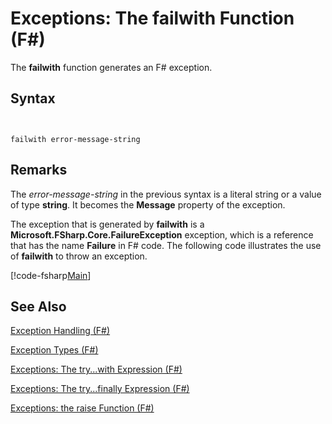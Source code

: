 # Exceptions: The failwith Function (F#)

The **failwith** function generates an F# exception.


## Syntax


```


failwith error-message-string

```



## Remarks
The *error-message-string* in the previous syntax is a literal string or a value of type **string**. It becomes the **Message** property of the exception.

The exception that is generated by **failwith** is a **Microsoft.FSharp.Core.FailureException** exception, which is a reference that has the name **Failure** in F# code. The following code illustrates the use of **failwith** to throw an exception.

[!code-fsharp[Main](snippets/fslangref2/snippet6001.fs)]
    
## See Also
[Exception Handling &#40;F&#35;&#41;](Exception-Handling-%28FSharp%29.md)

[Exception Types &#40;F&#35;&#41;](Exception-Types-%28FSharp%29.md)

[Exceptions: The try...with Expression &#40;F&#35;&#41;](Exceptions-The-try...with-Expression-%28FSharp%29.md)

[Exceptions: The try...finally Expression &#40;F&#35;&#41;](Exceptions-The-try...finally-Expression-%28FSharp%29.md)

[Exceptions: the raise Function &#40;F&#35;&#41;](Exceptions-the-raise-Function-%28FSharp%29.md)

